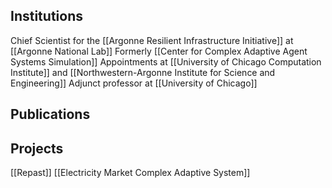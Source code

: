 ## Institutions
Chief Scientist for the [[Argonne Resilient Infrastructure Initiative]] at [[Argonne National Lab]]
Formerly [[Center for Complex Adaptive Agent Systems Simulation]]
Appointments at [[University of Chicago Computation Institute]] and [[Northwestern-Argonne Institute for Science and Engineering]]
Adjunct professor at [[University of Chicago]]
## Publications

## Projects
[[Repast]]
[[Electricity Market Complex Adaptive System]]
